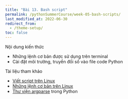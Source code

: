```yaml
---
title: "Bài 13. Bash script"
permalink: /pythonSummerCourse/week-05-bash-scripts/
last_modified_at: 2022-06-30
redirect_from:
  - /theme-setup/
toc: false
---
```


Nội dung kiến thức
- Những lệnh cơ bản được sử dụng trên terminal
- Cài đặt môi trường, truyền đối số vào file code Python

Tài liệu tham khảo
- [Viết script trên Linux](https://www.freecodecamp.org/news/shell-scripting-crash-course-how-to-write-bash-scripts-in-linux/)
- [Những lệnh cơ bản trên Linux](https://www.geeksforgeeks.org/basic-shell-commands-in-linux/)
- [Thư viện argparse](https://docs.python.org/3/library/argparse.html) trong Python
